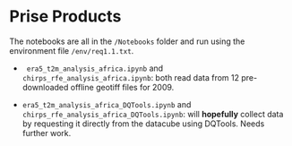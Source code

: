 # Prise Products
The notebooks are all in the ```/Notebooks``` folder and run using the environment file ```/env/req1.1.txt```.

- ``` era5_t2m_analysis_africa.ipynb``` and ```chirps_rfe_analysis_africa.ipynb```: both read data from 12 pre-downloaded offline geotiff files for 2009.

- ```era5_t2m_analysis_africa_DQTools.ipynb``` and ```chirps_rfe_analysis_africa_DQTools.ipynb```: will __hopefully__ collect data by requesting it directly from the datacube using DQTools. Needs further work.
